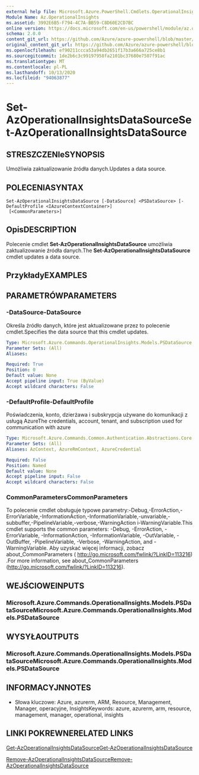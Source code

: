 ```yaml
---
external help file: Microsoft.Azure.PowerShell.Cmdlets.OperationalInsights.dll-Help.xml
Module Name: Az.OperationalInsights
ms.assetid: 3992E6B5-F794-4C7A-BB59-C8D60E2CD7BC
online version: https://docs.microsoft.com/en-us/powershell/module/az.operationalinsights/set-azoperationalinsightsdatasource
schema: 2.0.0
content_git_url: https://github.com/Azure/azure-powershell/blob/master/src/OperationalInsights/OperationalInsights/help/Set-AzOperationalInsightsDataSource.md
original_content_git_url: https://github.com/Azure/azure-powershell/blob/master/src/OperationalInsights/OperationalInsights/help/Set-AzOperationalInsightsDataSource.md
ms.openlocfilehash: ef90211ccca53a94db2651f17b3a666a725ce8b1
ms.sourcegitcommit: 1de2b6c3c99197958fa2101bc37680e7507f91ac
ms.translationtype: MT
ms.contentlocale: pl-PL
ms.lasthandoff: 10/13/2020
ms.locfileid: "94063877"
---
```

# <span data-ttu-id="47d6c-101">Set-AzOperationalInsightsDataSource</span><span class="sxs-lookup"><span data-stu-id="47d6c-101">Set-AzOperationalInsightsDataSource</span></span>

## <span data-ttu-id="47d6c-102">STRESZCZENIe</span><span class="sxs-lookup"><span data-stu-id="47d6c-102">SYNOPSIS</span></span>
<span data-ttu-id="47d6c-103">Umożliwia zaktualizowanie źródła danych.</span><span class="sxs-lookup"><span data-stu-id="47d6c-103">Updates a data source.</span></span>

## <span data-ttu-id="47d6c-104">POLECENIA</span><span class="sxs-lookup"><span data-stu-id="47d6c-104">SYNTAX</span></span>

```
Set-AzOperationalInsightsDataSource [-DataSource] <PSDataSource> [-DefaultProfile <IAzureContextContainer>]
 [<CommonParameters>]
```

## <span data-ttu-id="47d6c-105">Opis</span><span class="sxs-lookup"><span data-stu-id="47d6c-105">DESCRIPTION</span></span>
<span data-ttu-id="47d6c-106">Polecenie cmdlet **Set-AzOperationalInsightsDataSource** umożliwia zaktualizowanie źródła danych.</span><span class="sxs-lookup"><span data-stu-id="47d6c-106">The **Set-AzOperationalInsightsDataSource** cmdlet updates a data source.</span></span>

## <span data-ttu-id="47d6c-107">Przykłady</span><span class="sxs-lookup"><span data-stu-id="47d6c-107">EXAMPLES</span></span>

## <span data-ttu-id="47d6c-108">PARAMETRÓW</span><span class="sxs-lookup"><span data-stu-id="47d6c-108">PARAMETERS</span></span>

### <span data-ttu-id="47d6c-109">-DataSource</span><span class="sxs-lookup"><span data-stu-id="47d6c-109">-DataSource</span></span>
<span data-ttu-id="47d6c-110">Określa źródło danych, które jest aktualizowane przez to polecenie cmdlet.</span><span class="sxs-lookup"><span data-stu-id="47d6c-110">Specifies the data source that this cmdlet updates.</span></span>

```yaml
Type: Microsoft.Azure.Commands.OperationalInsights.Models.PSDataSource
Parameter Sets: (All)
Aliases:

Required: True
Position: 0
Default value: None
Accept pipeline input: True (ByValue)
Accept wildcard characters: False
```

### <span data-ttu-id="47d6c-111">-DefaultProfile</span><span class="sxs-lookup"><span data-stu-id="47d6c-111">-DefaultProfile</span></span>
<span data-ttu-id="47d6c-112">Poświadczenia, konto, dzierżawa i subskrypcja używane do komunikacji z usługą Azure</span><span class="sxs-lookup"><span data-stu-id="47d6c-112">The credentials, account, tenant, and subscription used for communication with azure</span></span>

```yaml
Type: Microsoft.Azure.Commands.Common.Authentication.Abstractions.Core.IAzureContextContainer
Parameter Sets: (All)
Aliases: AzContext, AzureRmContext, AzureCredential

Required: False
Position: Named
Default value: None
Accept pipeline input: False
Accept wildcard characters: False
```

### <span data-ttu-id="47d6c-113">CommonParameters</span><span class="sxs-lookup"><span data-stu-id="47d6c-113">CommonParameters</span></span>
<span data-ttu-id="47d6c-114">To polecenie cmdlet obsługuje typowe parametry:-Debug,-ErrorAction,-ErrorVariable,-InformationAction,-InformationVariable,-unvariable,-subbuffer,-PipelineVariable,-verbose,-WarningAction i-WarningVariable.</span><span class="sxs-lookup"><span data-stu-id="47d6c-114">This cmdlet supports the common parameters: -Debug, -ErrorAction, -ErrorVariable, -InformationAction, -InformationVariable, -OutVariable, -OutBuffer, -PipelineVariable, -Verbose, -WarningAction, and -WarningVariable.</span></span> <span data-ttu-id="47d6c-115">Aby uzyskać więcej informacji, zobacz about_CommonParameters ( http://go.microsoft.com/fwlink/?LinkID=113216) .</span><span class="sxs-lookup"><span data-stu-id="47d6c-115">For more information, see about_CommonParameters (http://go.microsoft.com/fwlink/?LinkID=113216).</span></span>

## <span data-ttu-id="47d6c-116">WEJŚCIOWE</span><span class="sxs-lookup"><span data-stu-id="47d6c-116">INPUTS</span></span>

### <span data-ttu-id="47d6c-117">Microsoft.Azure.Commands.OperationalInsights.Models.PSDataSource</span><span class="sxs-lookup"><span data-stu-id="47d6c-117">Microsoft.Azure.Commands.OperationalInsights.Models.PSDataSource</span></span>

## <span data-ttu-id="47d6c-118">WYSYŁA</span><span class="sxs-lookup"><span data-stu-id="47d6c-118">OUTPUTS</span></span>

### <span data-ttu-id="47d6c-119">Microsoft.Azure.Commands.OperationalInsights.Models.PSDataSource</span><span class="sxs-lookup"><span data-stu-id="47d6c-119">Microsoft.Azure.Commands.OperationalInsights.Models.PSDataSource</span></span>

## <span data-ttu-id="47d6c-120">INFORMACYJN</span><span class="sxs-lookup"><span data-stu-id="47d6c-120">NOTES</span></span>
* <span data-ttu-id="47d6c-121">Słowa kluczowe: Azure, azurerm, ARM, Resource, Management, Manager, operacyjne, Insights</span><span class="sxs-lookup"><span data-stu-id="47d6c-121">Keywords: azure, azurerm, arm, resource, management, manager, operational, insights</span></span>

## <span data-ttu-id="47d6c-122">LINKI POKREWNE</span><span class="sxs-lookup"><span data-stu-id="47d6c-122">RELATED LINKS</span></span>

[<span data-ttu-id="47d6c-123">Get-AzOperationalInsightsDataSource</span><span class="sxs-lookup"><span data-stu-id="47d6c-123">Get-AzOperationalInsightsDataSource</span></span>](./Get-AzOperationalInsightsDataSource.md)

[<span data-ttu-id="47d6c-124">Remove-AzOperationalInsightsDataSource</span><span class="sxs-lookup"><span data-stu-id="47d6c-124">Remove-AzOperationalInsightsDataSource</span></span>](./Remove-AzOperationalInsightsDataSource.md)



